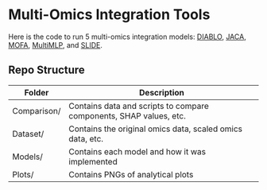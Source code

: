 # Multi-Omics Integration Tools

Here is the code to run 5 multi-omics integration models: [DIABLO](https://github.com/mixOmicsTeam/mixOmics), [JACA](https://github.com/Pennisetum/JACA), [MOFA](https://github.com/bioFAM/MOFA2), [MultiMLP](https://arxiv.org/pdf/2507.22877), and [SLIDE](https://github.com/irinagain/slide-paper).

## Repo Structure

| Folder | Description |
|--------|-------------|
| Comparison/ | Contains data and scripts to compare components, SHAP values, etc. |
| Dataset/ | Contains the original omics data, scaled omics data, etc. |
| Models/ | Contains each model and how it was implemented |
| Plots/ | Contains PNGs of analytical plots |